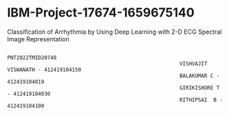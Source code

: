 # IBM-Project-17674-1659675140
Classification of Arrhythmia by Using Deep Learning with 2-D ECG Spectral Image Representation

                                                                  PNT2022TMID20748
                                                            VISHVAJIT VISWANATH - 412419104150
                                                            BALAKUMAR C - 412419104019
                                                            GIRIKISHORE T - 412419104030
                                                            RITHIPSAI  B - 412419104100
